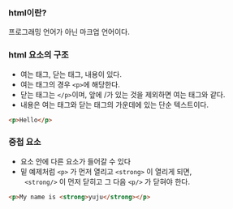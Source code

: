 ### html이란?
프로그래밍 언어가 아닌 마크업 언어이다. 

### html 요소의 구조
* 여는 태그, 닫는 태그, 내용이 있다.
* 여는 태그의 경우 `<p>`에 해당한다.
* 닫는 태그는 `</p>`이며, 앞에 /가 있는 것을 제외하면 여는 태그와 같다.
* 내용은 여는 태그와 닫는 태그의 가운데에 있는 단순 텍스트이다.

```html
<p>Hello</p>
```

### 중첩 요소
* 요소 안에 다른 요소가 들어갈 수 있다
* 밑 예제처럼 `<p>` 가 먼저 열리고 `<strong>` 이 열리게 되면, <br/> &nbsp; `<strong/>` 이 먼저 닫히고 그 다음 `<p/>` 가 닫혀야 한다.

```html
<p>My name is <strong>yuju</strong></p>
```

###